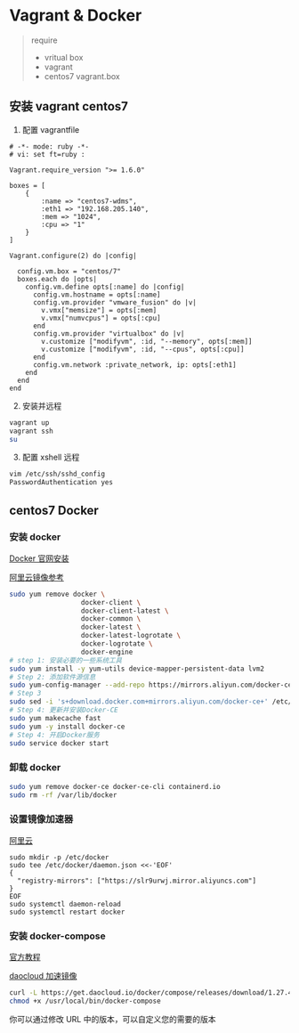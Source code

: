 # Vagrant & Docker

> require
>
> - vritual box
> - vagrant
> - centos7 vagrant.box

## 安装 vagrant centos7

1. 配置 vagrantfile

```
# -*- mode: ruby -*-
# vi: set ft=ruby :

Vagrant.require_version ">= 1.6.0"

boxes = [
    {
        :name => "centos7-wdms",
        :eth1 => "192.168.205.140",
        :mem => "1024",
        :cpu => "1"
    }
]

Vagrant.configure(2) do |config|

  config.vm.box = "centos/7"
  boxes.each do |opts|
    config.vm.define opts[:name] do |config|
      config.vm.hostname = opts[:name]
      config.vm.provider "vmware_fusion" do |v|
        v.vmx["memsize"] = opts[:mem]
        v.vmx["numvcpus"] = opts[:cpu]
      end
      config.vm.provider "virtualbox" do |v|
        v.customize ["modifyvm", :id, "--memory", opts[:mem]]
        v.customize ["modifyvm", :id, "--cpus", opts[:cpu]]
      end
      config.vm.network :private_network, ip: opts[:eth1]
    end
  end
end
```

2. 安装并远程

```bash
vagrant up
vagrant ssh
su
```

3. 配置 xshell 远程

```bash
vim /etc/ssh/sshd_config
PasswordAuthentication yes
```

## centos7 Docker

### 安装 docker

[Docker 官网安装](https://docs.docker.com/engine/install/centos/)

[阿里云镜像参考](https://developer.aliyun.com/mirror/docker-ce?spm=a2c6h.13651102.0.0.12901b1171uGJ1)

```bash
sudo yum remove docker \
                  docker-client \
                  docker-client-latest \
                  docker-common \
                  docker-latest \
                  docker-latest-logrotate \
                  docker-logrotate \
                  docker-engine
# step 1: 安装必要的一些系统工具
sudo yum install -y yum-utils device-mapper-persistent-data lvm2
# Step 2: 添加软件源信息
sudo yum-config-manager --add-repo https://mirrors.aliyun.com/docker-ce/linux/centos/docker-ce.repo
# Step 3
sudo sed -i 's+download.docker.com+mirrors.aliyun.com/docker-ce+' /etc/yum.repos.d/docker-ce.repo
# Step 4: 更新并安装Docker-CE
sudo yum makecache fast
sudo yum -y install docker-ce
# Step 4: 开启Docker服务
sudo service docker start
```

### 卸载 docker

```bash
sudo yum remove docker-ce docker-ce-cli containerd.io
sudo rm -rf /var/lib/docker
```

### 设置镜像加速器

[阿里云](https://cr.console.aliyun.com/cn-shanghai/instances/mirrors)

```
sudo mkdir -p /etc/docker
sudo tee /etc/docker/daemon.json <<-'EOF'
{
  "registry-mirrors": ["https://slr9urwj.mirror.aliyuncs.com"]
}
EOF
sudo systemctl daemon-reload
sudo systemctl restart docker
```

### 安装 docker-compose

[官方教程](https://docs.docker.com/compose/install/)

[daocloud 加速镜像](http://get.daocloud.io/#install-docker)

```bash
curl -L https://get.daocloud.io/docker/compose/releases/download/1.27.4/docker-compose-`uname -s`-`uname -m` > /usr/local/bin/docker-compose
chmod +x /usr/local/bin/docker-compose
```

你可以通过修改 URL 中的版本，可以自定义您的需要的版本
